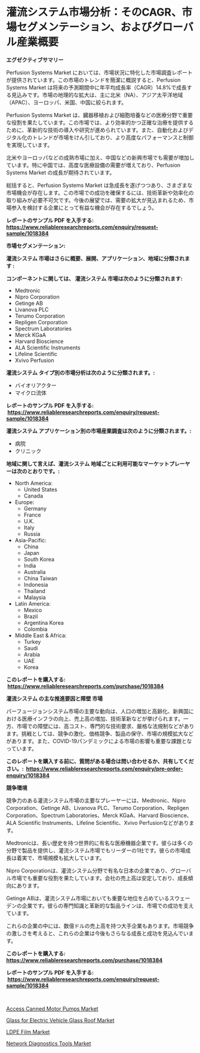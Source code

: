 <p><h1>灌流システム市場分析：そのCAGR、市場セグメンテーション、およびグローバル産業概要</h1></p><p><strong>エグゼクティブサマリー</strong></p>
<p><p>Perfusion Systems Market においては、市場状況に特化した市場調査レポートが提供されています。この市場のトレンドを簡潔に概説すると、Perfusion Systems Market は将来の予測期間中に年平均成長率（CAGR）14.8%で成長する見込みです。市場の地理的な拡大は、主に北米（NA）、アジア太平洋地域（APAC）、ヨーロッパ、米国、中国に絞られます。</p><p>Perfusion Systems Market は、臓器移植および細胞培養などの医療分野で重要な役割を果たしています。この市場では、より効率的かつ正確な治療を提供するために、革新的な技術の導入や研究が進められています。また、自動化およびデジタル化のトレンドが市場をけん引しており、より高度なパフォーマンスと制御を実現しています。</p><p>北米やヨーロッパなどの成熟市場に加え、中国などの新興市場でも需要が増加しています。特に中国では、高度な医療設備の需要が増えており、Perfusion Systems Market の成長が期待されています。</p><p>総括すると、Perfusion Systems Market は急成長を遂げつつあり、さまざまな市場機会が存在します。この市場での成功を確保するには、技術革新や効率化の取り組みが必要不可欠です。今後の展望では、需要の拡大が見込まれるため、市場参入を検討する企業にとって有益な機会が存在するでしょう。</p></p>
<p><strong>レポートのサンプル PDF を入手する: <a href="https://www.reliableresearchreports.com/enquiry/request-sample/1018384">https://www.reliableresearchreports.com/enquiry/request-sample/1018384</a></strong></p>
<p><strong>市場セグメンテーション:</strong></p>
<p><strong> 灌流システム 市場はさらに概要、展開、アプリケーション、地域に分類されます :</strong></p>
<p><strong>コンポーネントに関しては、 灌流システム 市場は次のように分類されます: &nbsp;</strong></p>
<p><ul><li>Medtronic</li><li>Nipro Corporation</li><li>Getinge AB</li><li>Livanova PLC</li><li>Terumo Corporation</li><li>Repligen Corporation</li><li>Spectrum Laboratories</li><li>Merck KGaA</li><li>Harvard Bioscience</li><li>ALA Scientific Instruments</li><li>Lifeline Scientific</li><li>Xvivo Perfusion</li></ul></p>
<p><strong> 灌流システム タイプ別の市場分析は次のように分類されます。:</strong></p>
<p><ul><li>バイオリアクター</li><li>マイクロ流体</li></ul></p>
<p><strong>レポートのサンプル PDF を入手する: &nbsp;<a href="https://www.reliableresearchreports.com/enquiry/request-sample/1018384">https://www.reliableresearchreports.com/enquiry/request-sample/1018384</a></strong></p>
<p><strong> 灌流システム アプリケーション別の市場産業調査は次のように分類されます。:</strong></p>
<p><ul><li>病院</li><li>クリニック</li></ul></p>
<p><strong>地域に関して言えば、灌流システム 地域ごとに利用可能なマーケットプレーヤーは次のとおりです。:</strong></p>
<p><ul>
    <li>
        North America:
        <ul>
            <li>United States</li>
            <li>Canada</li>
        </ul>
    </li>
    <li>
        Europe:
        <ul>
            <li>Germany</li>
            <li>France</li>
            <li>U.K.</li>
            <li>Italy</li>
            <li>Russia</li>
        </ul>
    </li>
    <li>
        Asia-Pacific:
        <ul>
            <li>China</li>
            <li>Japan</li>
            <li>South Korea</li>
            <li>India</li>
            <li>Australia</li>
            <li>China Taiwan</li>
            <li>Indonesia</li>
            <li>Thailand</li>
            <li>Malaysia</li>
        </ul>
    </li>
    <li>
        Latin America:
        <ul>
            <li>Mexico</li>
            <li>Brazil</li>
            <li>Argentina Korea</li>
            <li>Colombia</li>
        </ul>
    </li>
    <li>
        Middle East & Africa:
        <ul>
            <li>Turkey</li>
            <li>Saudi</li>
            <li>Arabia</li>
            <li>UAE</li>
            <li>Korea</li>
        </ul>
    </li>
    </ul></p>
<p><strong>このレポートを購入する: &nbsp;<a href="https://www.reliableresearchreports.com/purchase/1018384">https://www.reliableresearchreports.com/purchase/1018384</a></strong></p>
<p><strong>灌流システム の主な推進要因と障壁 市場</strong></p>
<p><p>パーフュージョンシステム市場の主要な動向は、人口の増加と高齢化、新興国における医療インフラの向上、売上高の増加、技術革新などが挙げられます。一方、市場での障壁には、高コスト、専門的な技術要求、厳格な法規制などがあります。挑戦としては、競争の激化、価格競争、製品の保守、市場の規模拡大などがあります。また、COVID-19パンデミックによる市場の影響も重要な課題となっています。</p></p>
<p><strong>このレポートを購入する前に、質問がある場合は問い合わせるか、共有してください。:&nbsp; <a href="https://www.reliableresearchreports.com/enquiry/pre-order-enquiry/1018384">https://www.reliableresearchreports.com/enquiry/pre-order-enquiry/1018384</a></strong></p>
<p><strong>競争環境</strong></p>
<p><p>競争力のある灌流システム市場の主要なプレーヤーには、Medtronic、Nipro Corporation、Getinge AB、Livanova PLC、Terumo Corporation、Repligen Corporation、Spectrum Laboratories、Merck KGaA、Harvard Bioscience、ALA Scientific Instruments、Lifeline Scientific、Xvivo Perfusionなどがあります。 </p><p>Medtronicは、長い歴史を持つ世界的に有名な医療機器企業です。彼らは多くの分野で製品を提供し、灌流システム市場でもリーダーの1社です。彼らの市場成長は着実で、市場規模も拡大しています。</p><p>Nipro Corporationは、灌流システム分野で有名な日本の企業であり、グローバル市場でも重要な役割を果たしています。会社の売上高は安定しており、成長傾向にあります。</p><p>Getinge ABは、灌流システム市場においても重要な地位を占めているスウェーデンの企業です。彼らの専門知識と革新的な製品ラインは、市場での成功を支えています。</p><p>これらの企業の中には、数億ドルの売上高を持つ大手企業もあります。市場競争の激しさを考えると、これらの企業は今後もさらなる成長と成功を見込んでいます。</p></p>
<p><strong>このレポートを購入する: &nbsp; <a href="https://www.reliableresearchreports.com/purchase/1018384">https://www.reliableresearchreports.com/purchase/1018384</a></strong></p>
<p><strong>レポートのサンプル PDF を入手する: &nbsp;<a href="https://www.reliableresearchreports.com/enquiry/request-sample/1018384">https://www.reliableresearchreports.com/enquiry/request-sample/1018384</a></strong><strong></strong></p>
<p>&nbsp;</p>
<p><p><a href="https://view.publitas.com/reportprime-1/access-canned-motor-pumps-market-research-report-unlocks-analysis-on-the-market-financial-status-market-size-and-market-revenue-upto-2030/">Access Canned Motor Pumps Market</a></p><p><a href="https://github.com/Sherrillcrooksxa8i18ucf2m/Market-Research-Report-List-1/blob/main/glass-for-electric-vehicle-glass-roof-market.md">Glass for Electric Vehicle Glass Roof Market</a></p><p><a href="https://lydian-appliance-61d.notion.site/LDPE-Film-Market-Centers-on-Aspects-such-as-Market-Growth-Market-Share-Market-Opportunity-and-Pro-7db9d78229024a97a2050d247183812a">LDPE Film Market</a></p><p><a href="https://view.publitas.com/reportprime-1/global-network-diagnostics-tools-market-size-and-market-trends-insights-and-projections-from-2023-to-2030/">Network Diagnostics Tools Market</a></p></p>